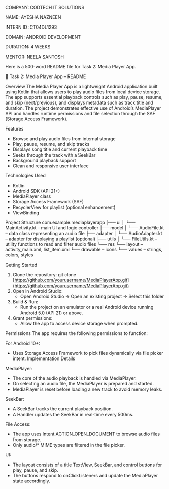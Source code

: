 COMPANY: CODTECH IT SOLUTIONS

NAME: AYESHA NAZNEEN

INTERN ID :CT04DL1293

DOMAIN: ANDROID DEVELOPMENT

DURATION: 4 WEEKS

MENTOR: NEELA SANTOSH

Here is a 500-word README file for Task 2: Media Player App.

📱 Task 2: Media Player App – README

Overview
The Media Player App is a lightweight Android application built using Kotlin that allows users to play audio files from local device storage. The app supports essential playback controls such as play, pause, resume, and skip (next/previous), and displays metadata such as track title and duration. The project demonstrates effective use of Android’s MediaPlayer API and handles runtime permissions and file selection through the SAF (Storage Access Framework).

Features
* Browse and play audio files from internal storage
* Play, pause, resume, and skip tracks
* Displays song title and current playback time
* Seeks through the track with a SeekBar
* Background playback support
* Clean and responsive user interface

Technologies Used
* Kotlin
* Android SDK (API 21+)
* MediaPlayer class
* Storage Access Framework (SAF)
* RecyclerView for playlist (optional enhancement)
* ViewBinding

Project Structure
com.example.mediaplayerapp
├── ui
│   └── MainActivity.kt – main UI and logic controller
├── model
│   └── AudioFile.kt – data class representing an audio file
├── adapter
│   └── AudioAdapter.kt – adapter for displaying a playlist (optional)
├── utils
│   └── FileUtils.kt – utility functions to read and filter audio files
└── res
└── layout – activity\_main.xml, list\_item.xml
└── drawable – icons
└── values – strings, colors, styles

Getting Started

1. Clone the repository:
   git clone [https://github.com/yourusername/MediaPlayerApp.git](https://github.com/yourusername/MediaPlayerApp.git)
2. Open in Android Studio:
   * Open Android Studio → Open an existing project → Select this folder
3. Build & Run:
   * Run the project on an emulator or a real Android device running Android 5.0 (API 21) or above.
4. Grant permissions:
   * Allow the app to access device storage when prompted.

Permissions
The app requires the following permissions to function:
<uses-permission android:name="android.permission.READ_EXTERNAL_STORAGE" />

For Android 10+:
* Uses Storage Access Framework to pick files dynamically via file picker intent.
Implementation Details

MediaPlayer:
* The core of the audio playback is handled via MediaPlayer.
* On selecting an audio file, the MediaPlayer is prepared and started.
* MediaPlayer is reset before loading a new track to avoid memory leaks.

SeekBar:
* A SeekBar tracks the current playback position.
* A Handler updates the SeekBar in real-time every 500ms.

File Access:
* The app uses Intent.ACTION\_OPEN\_DOCUMENT to browse audio files from storage.
* Only audio/\* MIME types are filtered in the file picker.

UI:
* The layout consists of a title TextView, SeekBar, and control buttons for play, pause, and skip.
* The buttons respond to onClickListeners and update the MediaPlayer state accordingly.

